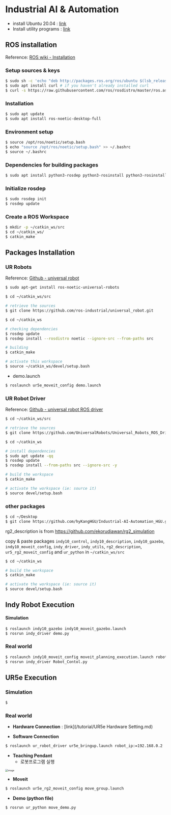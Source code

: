 # Industrial AI & Automation



- install Ubuntu 20.04 : [link](/tutorial/)
- Install utility programs : [link](/tutorial/for_util.md)



## ROS installation

Reference: [ROS wiki - Installation](http://wiki.ros.org/noetic/Installation/Ubuntu)



### Setup sources & keys

```bash
$ sudo sh -c 'echo "deb http://packages.ros.org/ros/ubuntu $(lsb_release -sc) main" > /etc/apt/sources.list.d/ros-latest.list'
$ sudo apt install curl # if you haven't already installed curl
$ curl -s https://raw.githubusercontent.com/ros/rosdistro/master/ros.asc | sudo apt-key add -
```



### Installation

```bash
$ sudo apt update
$ sudo apt install ros-noetic-desktop-full
```



### Environment setup

```bash
$ source /opt/ros/noetic/setup.bash
$ echo "source /opt/ros/noetic/setup.bash" >> ~/.bashrc
$ source ~/.bashrc
```



### Dependencies for building packages

```bash
$ sudo apt install python3-rosdep python3-rosinstall python3-rosinstall-generator python3-wstool build-essential
```



### Initialize rosdep

```bash
$ sudo rosdep init
$ rosdep update
```



### Create a ROS Workspace

```bash
$ mkdir -p ~/catkin_ws/src
$ cd ~/catkin_ws/
$ catkin_make
```



## Packages Installation

###  UR Robots

Reference: [Github - universal robot](https://github.com/ros-industrial/universal_robot)

```bash
$ sudo apt-get install ros-noetic-universal-robots
```



```bash
$ cd ~/catkin_ws/src

# retrieve the sources
$ git clone https://github.com/ros-industrial/universal_robot.git

$ cd ~/catkin_ws

# checking dependencies
$ rosdep update
$ rosdep install --rosdistro noetic --ignore-src --from-paths src

# building
$ catkin_make

# activate this workspace
$ source ~/catkin_ws/devel/setup.bash
```



* demo.launch

```bash
$ roslaunch ur5e_moveit_config demo.launch
```



### UR Robot Driver

Reference: [Github - universal robot ROS driver](https://github.com/UniversalRobots/Universal_Robots_ROS_Driver)

```bash
$ cd ~/catkin_ws/src

# retrieve the sources
$ git clone https://github.com/UniversalRobots/Universal_Robots_ROS_Driver.git

$ cd ~/catkin_ws

# install dependencies
$ sudo apt update -qq
$ rosdep update
$ rosdep install --from-paths src --ignore-src -y

# build the workspace
$ catkin_make

# activate the workspace (ie: source it)
$ source devel/setup.bash
```



### other packages

```bash
$ cd ~/Desktop
$ git clone https://github.com/hyKangHGU/Industrial-AI-Automation_HGU.git
```

rg2_description is from https://github.com/ekorudiawan/rg2_simulation

copy & paste packages `indy10_control`, `indy10_description`, `indy10_gazebo`, `indy10_moveit_config`, `indy_driver`, `indy_utils`,  `rg2_description`, `ur5_rg2_moveit_config` and `ur_python` in `~/catkin_ws/src`

```bash
$ cd ~/catkin_ws

# build the workspace
$ catkin_make

# activate the workspace (ie: source it)
$ source devel/setup.bash
```



## Indy Robot Execution

#### Simulation

```bash
$ roslaunch indy10_gazebo indy10_moveit_gazebo.launch
$ rosrun indy_driver demo.py
```



### Real world

```bash
$ roslaunch indy10_moveit_config moveit_planning_execution.launch robot_ip:=192.168.0.6
$ rosrun indy_driver Robot_Contol.py
```



## UR5e Execution

### Simulation

```bash
$ 
```



### Real world

- **Hardware Connection** : [link](/tutorial/UR5e Hardware Setting.md)



- **Software Connection**

```bash
$ roslaunch ur_robot_driver ur5e_bringup.launch robot_ip:=192.168.0.2
```



- **Teaching Pendant**
  - 로봇프로그램 실행

<img src="https://user-images.githubusercontent.com/91526930/234138529-75eb185e-f308-400f-aebb-d2f79e8b3ffb.png" alt="image" style="zoom:50%;" />



- **Moveit**

```bash
$ roslaunch ur5e_rg2_moveit_config move_group.launch
```



- **Demo (python file)**

```bash
$ rosrun ur_python move_demo.py
```



